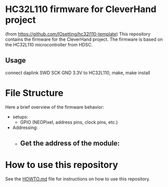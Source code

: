 # HC32L110 firmware for CleverHand project
(from https://github.com/IOsetting/hc32l110-template)
This repository contains the firmware for the CleverHand project. The firmware is based on the HC32L110 microcontroller from HDSC.

## Usage
connect daplink SWD SCK GND 3.3V to HC32L110, make, make install

# File Structure

Here a brief overview of the firmware behavior:

- setups:
  - GPIO (NEOPixel, address pins, clock pins, etc.)
- Addressing:
  - Get the address of the module:
    - 



# How to use this repository

See the [HOWTO.md](HOWTO.md) file for instructions on how to use this repository.
